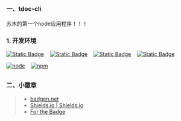 ## <font size=3>一、tdoc-cli</font>

苏木的第一个node应用程序！！！

### <font size=3>1. 开发环境</font>

[![Static Badge](https://img.shields.io/badge/author-%E8%8B%8F%E6%9C%A8-blue?style=for-the-badge)](https://sumumm.github.io/)&nbsp;&nbsp;&nbsp;&nbsp;[![Static Badge](https://img.shields.io/badge/GITHUB-sumumm-blue?style=for-the-badge&logo=github)](https://github.com/sumumm)&nbsp;&nbsp;&nbsp;&nbsp;[![Static Badge](https://img.shields.io/badge/NPM-sumumm-blue?style=for-the-badge&logo=npm&logoSize=3&labelColor=%23CB3837)](https://www.npmjs.com/~sumumm)&nbsp;&nbsp;&nbsp;&nbsp;[![Static Badge](https://img.shields.io/badge/NPM-docs_site-blue?style=for-the-badge&logo=npm&logoSize=3&labelColor=%23CB3837)](https://www.npmjs.com/org/docs-site)

[![node](https://badgen.net/static/node/v22.16.0/F96854)](https://nodejs.org/dist/v22.16.0/node-v22.16.0-win-x64.zip)&nbsp;&nbsp;&nbsp;&nbsp;[![npm](https://badgen.net/static/npm/10.9.2/F96854)](https://badgen.net/static/npm/10.9.2/F96854)


## <font size=3>二、小徽章</font>

>- [badgen.net](https://badgen.net/)
>- [Shields.io | Shields.io](https://shields.io/)
>- [For the Badge](https://forthebadge.com/)

